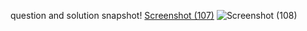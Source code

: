 question and solution snapshot!
[Screenshot (107)](https://user-images.githubusercontent.com/39921508/124384638-e9a2ff00-dcef-11eb-8647-d8dc71939e45.png)
![Screenshot (108)](https://user-images.githubusercontent.com/39921508/124384647-f1fb3a00-dcef-11eb-8a43-b67487f59cda.png)


